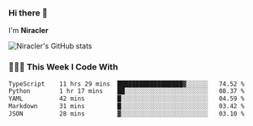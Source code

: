 ### Hi there 👋

I'm **Niracler**

![Niracler's GitHub stats](https://github-readme-stats.vercel.app/api?username=Niracler&show_icons=true)


### 👨🏻‍💻 This Week I Code With

<!--START_SECTION:waka-->

```txt
TypeScript    11 hrs 29 mins  ██████████████████▓░░░░░░   74.52 %
Python        1 hr 17 mins    ██░░░░░░░░░░░░░░░░░░░░░░░   08.37 %
YAML          42 mins         █░░░░░░░░░░░░░░░░░░░░░░░░   04.59 %
Markdown      31 mins         █░░░░░░░░░░░░░░░░░░░░░░░░   03.42 %
JSON          28 mins         ▓░░░░░░░░░░░░░░░░░░░░░░░░   03.10 %
```

<!--END_SECTION:waka-->
